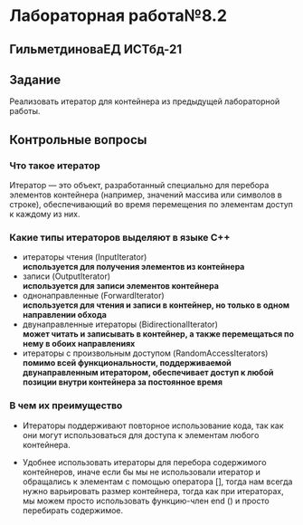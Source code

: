 # Лабораторная работа№8.2

## ГильметдиноваЕД ИСТбд-21

## Задание

Реализовать итератор для контейнера из предыдущей лабораторной работы.

## Контрольные вопросы

### Что такое итератор

Итератор — это объект, разработанный специально для перебора элементов контейнера (например, значений массива или символов в строке), обеспечивающий во время перемещения по элементам доступ к каждому из них.

### Какие типы итераторов выделяют в языке С++

 * итераторы чтения (InputIterator)   
 __используется для получения элементов из контейнера__
 * записи (OutputIterator)   
  __используется для записи элементов контейнера__
 * однонаправленные (ForwardIterator)  
 __используется для чтения и записи в контейнер, но только в одном направлении обхода__
 * двунаправленные итераторы (BidirectionalIterator)  
 __может читать и записывать в контейнер, а также перемещаться по нему в обоих направлениях__
 *  итераторы с произвольным доступом (RandomAccessIterators)  
 __помимо всей функциональности, поддерживаемой двунаправленным итератором, обеспечивает доступ к любой позиции внутри контейнера за постоянное время__

### В чем их преимущество

* Итераторы поддерживают повторное использование кода, так как они могут использоваться для доступа к элементам любого контейнера.

* Удобнее использовать итераторы для перебора содержимого контейнеров, иначе если бы мы не использовали итератор и обращались к элементам с помощью оператора [], тогда нам всегда нужно варьировать размер контейнера, тогда как при итераторах, мы можем просто использовать функцию-член end () и просто перебирать содержимое.

